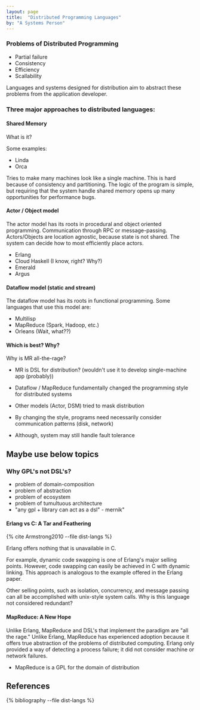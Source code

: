 ```yaml
---
layout: page
title:  "Distributed Programming Languages"
by: "A Systems Person"
---
```


### Problems of Distributed Programming

* Partial failure
* Consistency
* Efficiency
* Scallability

Languages and systems designed for distribution aim to abstract these problems from the application developer.


### Three major approaches to distributed languages:

#### Shared Memory

What is it?

Some examples:

* Linda
* Orca

Tries to make many machines look like a single machine.
This is hard because of consistency and partitioning.
The logic of the program is simple, but requiring that the system handle shared memory opens up many opportunities for performance bugs.

#### Actor / Object model

The actor model has its roots in procedural and object oriented programming.
Communication through RPC or message-passing.
Actors/Objects are location agnostic, because state is not shared.
The system can decide how to most efficiently place actors.

* Erlang
* Cloud Haskell (I know, right? Why?)
* Emerald
* Argus

#### Dataflow model (static and stream)

The dataflow model has its roots in functional programming.
Some languages that use this model are:

* Multilisp
* MapReduce (Spark, Hadoop, etc.)
* Orleans (Wait, what??)

#### Which is best? Why?

Why is MR all-the-rage?

* MR is DSL for distribution? (wouldn't use it to develop single-machine app (probably))

* Dataflow / MapReduce fundamentally changed the programming style for distributed systems
* Other models (Actor, DSM) tried to mask distribution
* By changing the style, programs need necessarily consider communication patterns (disk, network)
* Although, system may still handle fault tolerance

## Maybe use below topics

### Why GPL's not DSL's?

* problem of domain-composition
* problem of abstraction
* problem of ecosystem
* problem of tumultuous architecture
* "any gpl + library can act as a dsl" - mernik"

#### Erlang vs C: A Tar and Feathering

{% cite Armstrong2010 --file dist-langs %}

Erlang offers nothing that is unavailable in C.

For example, dynamic code swapping is one of Erlang's major selling points.
However, code swapping can easily be achieved in C with dynamic linking.
This approach is analogous to the example offered in the Erlang paper.

Other selling points, such as isolation, concurrency, and message passing can all be accomplished with unix-style system calls.
Why is this language not considered redundant?

#### MapReduce: A New Hope

Unlike Erlang, MapReduce and DSL's that implement the paradigm are "all the rage."
Unlike Erlang, MapReduce has experienced adoption because it offers true abstraction of the problems of distributed computing.
Erlang only provided a way of detecting a process failure; it did not consider machine or network failures.

* MapReduce is a GPL for the domain of distribution

## References

{% bibliography --file dist-langs %}
